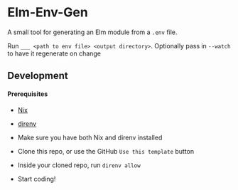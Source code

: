 # Elm-Env-Gen

A small tool for generating an Elm module from a `.env` file.

Run `___ <path to env file> <output directory>`.
Optionally pass in `--watch` to have it regenerate on change

## Development

#### Prerequisites

- [Nix](https://nixos.org/)
- [direnv](https://direnv.net/)

- Make sure you have both Nix and direnv installed
- Clone this repo, or use the GitHub `Use this template` button
- Inside your cloned repo, run `direnv allow`
- Start coding!
